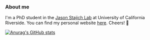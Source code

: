 ### About me

I'm a PhD student in the [Jason Stajich Lab](https://lab.stajich.org/) at University of California Riverside. You can find my personal website [here](https://g-gnome.github.io/). Cheers! 🌱

[![Anurag's GitHub stats](https://github-readme-stats.vercel.app/api?username=G-gnome)](https://github.com/anuraghazra/github-readme-stats)
<!--
**G-gnome/G-gnome** is a ✨ _special_ ✨ repository because its `README.md` (this file) appears on your GitHub profile.

Here are some ideas to get you started:

- 🔭 I’m currently working on ...
- 🌱 I’m currently learning ...
- 👯 I’m looking to collaborate on ...
- 🤔 I’m looking for help with ...
- 💬 Ask me about ...
- 📫 How to reach me: ...
- 😄 Pronouns: ...
- ⚡ Fun fact: ...
-->
